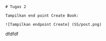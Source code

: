     # Tugas 2

    Tampilkan end point Create Book:

    ![Tampilkan endpoint Create] (SS/post.png)
    
dfdfdf